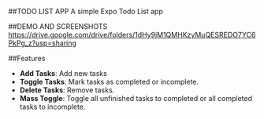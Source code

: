 ##TODO LIST APP
 A simple Expo Todo List app

##DEMO AND SCREENSHOTS
  https://drive.google.com/drive/folders/1dHy9jM1QMHKzyMuQESREDO7YC6PkPg_z?usp=sharing

##Features
- **Add Tasks**: Add new tasks 
- **Toggle Tasks**: Mark tasks as completed or incomplete.
- **Delete Tasks**: Remove tasks.
- **Mass Toggle**: Toggle all unfinished tasks to completed or all completed tasks to incomplete.


